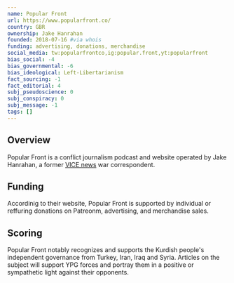 ```yaml
---
name: Popular Front
url: https://www.popularfront.co/
country: GBR
ownership: Jake Hanrahan
founded: 2018-07-16 #via whois
funding: advertising, donations, merchandise
social_media: tw:popularfrontco,ig:popular.front,yt:popularfront
bias_social: -4
bias_governmental: -6
bias_ideological: Left-Libertarianism
fact_sourcing: -1
fact_editorial: 4
subj_pseudoscience: 0
subj_conspiracy: 0
subj_message: -1
tags: []
---
```


## Overview
Popular Front is a conflict journalism podcast and website operated by Jake Hanrahan, a former [VICE news](/vice) war correspondent.

## Funding
Accordinig to their website, Popular Front is supported by individual or reffuring donations on Patreonm, advertising, and merchandise sales.

## Scoring
Popular Front notably recognizes and supports the Kurdish people's independent governance from Turkey, Iran, Iraq and Syria. Articles on the subject will support YPG forces and portray them in a positive or sympathetic light against their opponents.
